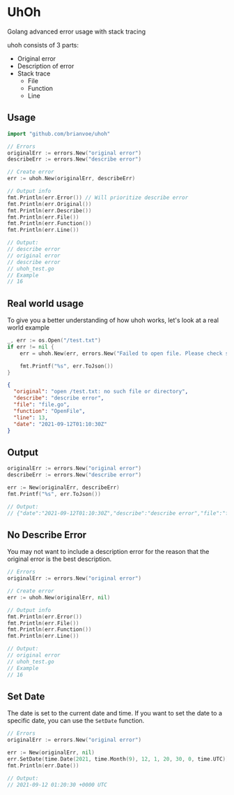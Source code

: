 # UhOh

Golang advanced error usage with stack tracing

uhoh consists of 3 parts:

- Original error
- Description of error
- Stack trace
  - File
  - Function
  - Line

## Usage

```go
import "github.com/brianvoe/uhoh"

// Errors
originalErr := errors.New("original error")
describeErr := errors.New("describe error")

// Create error
err := uhoh.New(originalErr, describeErr)

// Output info
fmt.Println(err.Error()) // Will prioritize describe error
fmt.Println(err.Original())
fmt.Println(err.Describe())
fmt.Println(err.File())
fmt.Println(err.Function())
fmt.Println(err.Line())

// Output:
// describe error
// original error
// describe error
// uhoh_test.go
// Example
// 16
```

## Real world usage

To give you a better understanding of how uhoh works, let's look at a real world example

```go
_, err := os.Open("/test.txt")
if err != nil {
    err = uhoh.New(err, errors.New("Failed to open file. Please check settings."))

    fmt.Printf("%s", err.ToJson())
}

```

```json
{
  "original": "open /test.txt: no such file or directory",
  "describe": "describe error",
  "file": "file.go",
  "function": "OpenFile",
  "line": 13,
  "date": "2021-09-12T01:10:30Z"
}
```

## Output

```go
originalErr := errors.New("original error")
describeErr := errors.New("describe error")

err := New(originalErr, describeErr)
fmt.Printf("%s", err.ToJson())

// Output:
// {"date":"2021-09-12T01:10:30Z","describe":"describe error","file":"file.go","function":"ExampleErr_ToJson","line":13,"original":"original error"}
```

## No Describe Error

You may not want to include a description error for the reason that the original error is the best description.

```go
// Errors
originalErr := errors.New("original error")

// Create error
err := uhoh.New(originalErr, nil)

// Output info
fmt.Println(err.Error())
fmt.Println(err.File())
fmt.Println(err.Function())
fmt.Println(err.Line())

// Output:
// original error
// uhoh_test.go
// Example
// 16
```

## Set Date

The date is set to the current date and time. If you want to set the date to a specific date, you can use the `SetDate` function.

```go
// Errors
originalErr := errors.New("original error")

err := New(originalErr, nil)
err.SetDate(time.Date(2021, time.Month(9), 12, 1, 20, 30, 0, time.UTC))
fmt.Println(err.Date())

// Output:
// 2021-09-12 01:20:30 +0000 UTC
```
